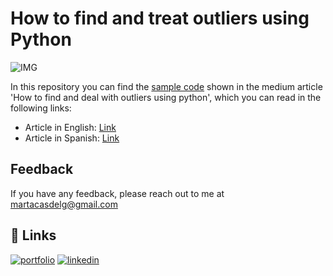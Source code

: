 # How to find and treat outliers using Python

![IMG](https://images.unsplash.com/photo-1540563647699-7ffbecbc1c37?ixlib=rb-4.0.3&ixid=M3wxMjA3fDB8MHxwaG90by1wYWdlfHx8fGVufDB8fHx8fA%3D%3D&auto=format&fit=crop&w=2067&q=80)

In this repository you can find the [sample code](https://github.com/MartaCasdelg/Medium_Articles/blob/main/1_Outliers_using_Python/Outlier_Analysis.ipynb) shown in the medium article 'How to find and deal with outliers using python', which you can read in the following links:

* Article in English: [Link](https://medium.com/@martacasdelg/how-to-identify-and-treat-outliers-using-python-779433addfe4)
* Article in Spanish: [Link](https://medium.com/@martacasdelg/c%C3%B3mo-identificar-y-tratar-outliers-con-python-bf7dd530fc3)

## Feedback

If you have any feedback, please reach out to me at martacasdelg@gmail.com

## 🔗 Links
[![portfolio](https://img.shields.io/badge/my_portfolio-000?style=for-the-badge&logo=ko-fi&logoColor=white)](https://martacastrillo.com/)
[![linkedin](https://img.shields.io/badge/linkedin-0A66C2?style=for-the-badge&logo=linkedin&logoColor=white)](https://www.linkedin.com/in/marta-castrillo-delgado/)